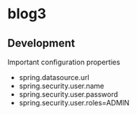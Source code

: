 # blog3

## Development
 
Important configuration properties

 - spring.datasource.url
 - spring.security.user.name
 - spring.security.user.password
 - spring.security.user.roles=ADMIN
